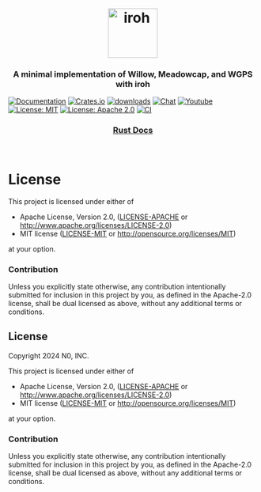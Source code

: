 <h1 align="center"><a href="https://iroh.computer"><img alt="iroh" src="./.img/iroh_wordmark.svg" width="100" /></a></h1>

<h3 align="center">
A minimal implementation of Willow, Meadowcap, and WGPS with iroh
</h3>

[![Documentation](https://img.shields.io/badge/docs-latest-blue.svg?style=flat-square)](https://docs.rs/iroh-willow/)
[![Crates.io](https://img.shields.io/crates/v/iroh-willow.svg?style=flat-square)](https://crates.io/crates/iroh-willow)
[![downloads](https://img.shields.io/crates/d/iroh-willow.svg?style=flat-square)](https://crates.io/crates/iroh-willow)
[![Chat](https://img.shields.io/discord/1161119546170687619?logo=discord&style=flat-square)](https://discord.com/invite/DpmJgtU7cW)
[![Youtube](https://img.shields.io/badge/YouTube-red?logo=youtube&logoColor=white&style=flat-square)](https://www.youtube.com/@n0computer)
[![License: MIT](https://img.shields.io/badge/License-MIT-blue.svg?style=flat-square)](LICENSE-MIT)
[![License: Apache 2.0](https://img.shields.io/badge/License-Apache%202.0-blue.svg?style=flat-square)](LICENSE-APACHE)
[![CI](https://github.com/n0-computer/iroh-willow/actions/workflows/ci.yml/badge.svg?branch=main)](https://github.com/n0-computer/iroh-willow/actions/workflows/ci.yml)

<div align="center">
  <h3>
    <a href="https://docs.rs/iroh-willow">
      Rust Docs
    </a>
  </h3>
</div>
<br/>

# License

This project is licensed under either of

 * Apache License, Version 2.0, ([LICENSE-APACHE](LICENSE-APACHE) or
   http://www.apache.org/licenses/LICENSE-2.0)
 * MIT license ([LICENSE-MIT](LICENSE-MIT) or
   http://opensource.org/licenses/MIT)

at your option.

### Contribution

Unless you explicitly state otherwise, any contribution intentionally submitted
for inclusion in this project by you, as defined in the Apache-2.0 license,
shall be dual licensed as above, without any additional terms or conditions.

## License

Copyright 2024 N0, INC.

This project is licensed under either of

 * Apache License, Version 2.0, ([LICENSE-APACHE](LICENSE-APACHE) or
   http://www.apache.org/licenses/LICENSE-2.0)
 * MIT license ([LICENSE-MIT](LICENSE-MIT) or
   http://opensource.org/licenses/MIT)

at your option.

### Contribution

Unless you explicitly state otherwise, any contribution intentionally submitted for inclusion in this project by you, as defined in the Apache-2.0 license, shall be dual licensed as above, without any additional terms or conditions.
